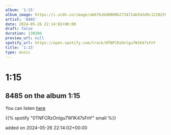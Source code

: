 ```yaml
---
album: '1:15'
album_image: https://i.scdn.co/image/ab67616d0000b273472ab543d9c12102594da9a1
artist: '8485'
date: 2024-05-26 22:14:02+00:00
draft: false
duration: 130206
preview_url: null
spotify_url: https://open.spotify.com/track/0TNFCRzOnlgu7W1K47sFnY
title: '1:15'
type: music
---
```



# 1:15

## 8485 on the album 1:15

You can listen [here](https://open.spotify.com/track/0TNFCRzOnlgu7W1K47sFnY)

{{% spotify "0TNFCRzOnlgu7W1K47sFnY" small %}}

added on 2024-05-26 22:14:02+00:00